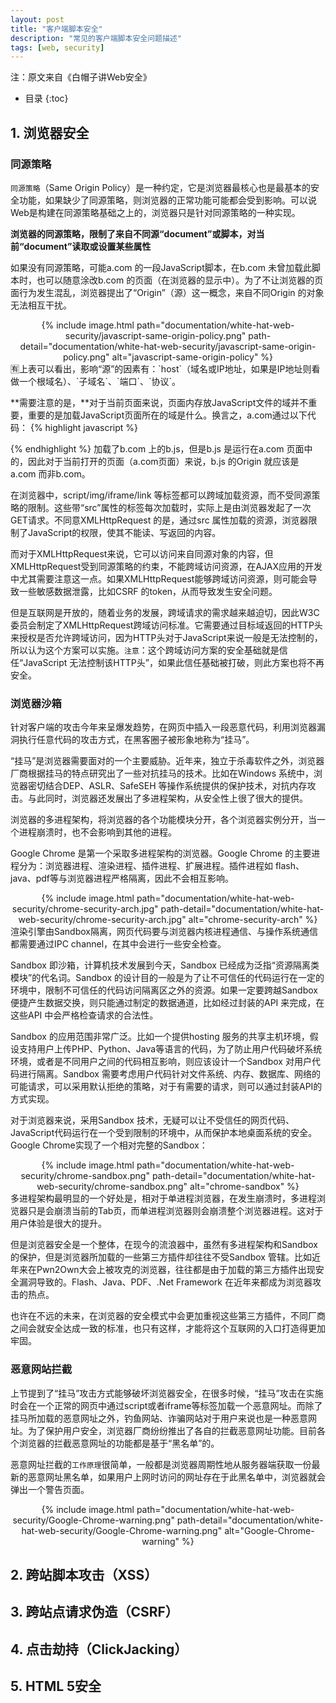```yaml
---
layout: post
title: "客户端脚本安全"
description: "常见的客户端脚本安全问题描述"
tags: [web, security]
---
```

注：原文来自《白帽子讲Web安全》

* 目录
{:toc}

## 1. 浏览器安全

### 同源策略
`同源策略`（Same Origin Policy）是一种约定，它是浏览器最核心也是最基本的安全功能，如果缺少了同源策略，则浏览器的正常功能可能都会受到影响。可以说Web是构建在同源策略基础之上的，浏览器只是针对同源策略的一种实现。

**浏览器的同源策略，限制了来自不同源“document”或脚本，对当前“document”读取或设置某些属性**

如果没有同源策略，可能a.com 的一段JavaScript脚本，在b.com 未曾加载此脚本时，也可以随意涂改b.com 的页面（在浏览器的显示中）。为了不让浏览器的页面行为发生混乱，浏览器提出了“Origin”（源）这一概念，来自不同Origin 的对象无法相互干扰。
<div align='center'>
{% include image.html path="documentation/white-hat-web-security/javascript-same-origin-policy.png" path-detail="documentation/white-hat-web-security/javascript-same-origin-policy.png" alt="javascript-same-origin-policy" %}
</div>
🈶上表可以看出，影响“源”的因素有：`host`（域名或IP地址，如果是IP地址则看做一个根域名）、`子域名`、`端口`、`协议`。

**需要注意的是，**对于当前页面来说，页面内存放JavaScript文件的域并不重要，重要的是加载JavaScript页面所在的域是什么。换言之，a.com通过以下代码：
{% highlight javascript %}
<script src='http://b.com/b.js'></script>
{% endhighlight %}
加载了b.com 上的b.js，但是b.js 是运行在a.com 页面中的，因此对于当前打开的页面（a.com页面）来说，b.js 的Origin 就应该是 a.com 而非b.com。

在浏览器中，script/img/iframe/link 等标签都可以跨域加载资源，而不受同源策略的限制。这些带“src”属性的标签每次加载时，实际上是由浏览器发起了一次GET请求。不同意XMLHttpRequest 的是，通过src 属性加载的资源，浏览器限制了JavaScript的权限，使其不能读、写返回的内容。

而对于XMLHttpRequest来说，它可以访问来自同源对象的内容，但XMLHttpRequest受到同源策略的约束，不能跨域访问资源，在AJAX应用的开发中尤其需要注意这一点。如果XMLHttpRequest能够跨域访问资源，则可能会导致一些敏感数据泄露，比如CSRF 的token，从而导致发生安全问题。

但是互联网是开放的，随着业务的发展，跨域请求的需求越来越迫切，因此W3C委员会制定了XMLHttpRequest跨域访问标准。它需要通过目标域返回的HTTP头来授权是否允许跨域访问，因为HTTP头对于JavaScript来说一般是无法控制的，所以认为这个方案可以实施。`注意`：这个跨域访问方案的安全基础就是信任“JavaScript 无法控制该HTTP头”，如果此信任基础被打破，则此方案也将不再安全。

### 浏览器沙箱
针对客户端的攻击今年来呈爆发趋势，在网页中插入一段恶意代码，利用浏览器漏洞执行任意代码的攻击方式，在黑客圈子被形象地称为“挂马”。

“挂马”是浏览器需要面对的一个主要威胁。近年来，独立于杀毒软件之外，浏览器厂商根据挂马的特点研究出了一些对抗挂马的技术。比如在Windows 系统中，浏览器密切结合DEP、ASLR、SafeSEH 等操作系统提供的保护技术，对抗内存攻击。与此同时，浏览器还发展出了多进程架构，从安全性上很了很大的提供。

浏览器的多进程架构，将浏览器的各个功能模块分开，各个浏览器实例分开，当一个进程崩溃时，也不会影响到其他的进程。

Google Chrome 是第一个采取多进程架构的浏览器。Google Chrome 的主要进程分为：浏览器进程、渲染进程、插件进程、扩展进程。插件进程如 flash、java、pdf等与浏览器进程严格隔离，因此不会相互影响。
<div align='center'>
{% include image.html path="documentation/white-hat-web-security/chrome-security-arch.jpg" path-detail="documentation/white-hat-web-security/chrome-security-arch.jpg" alt="chrome-security-arch" %}
</div>
渲染引擎由Sandbox隔离，网页代码要与浏览器内核进程通信、与操作系统通信都需要通过IPC channel，在其中会进行一些安全检查。

Sandbox 即沙箱，计算机技术发展到今天，Sandbox 已经成为泛指“资源隔离类模块”的代名词。Sandbox 的设计目的一般是为了让不可信任的代码运行在一定的环境中，限制不可信任的代码访问隔离区之外的资源。如果一定要跨越Sandbox 便捷产生数据交换，则只能通过制定的数据通道，比如经过封装的API 来完成，在这些API 中会严格检查请求的合法性。

Sandbox 的应用范围非常广泛。比如一个提供hosting 服务的共享主机环境，假设支持用户上传PHP、Python、Java等语言的代码，为了防止用户代码破坏系统环境，或者是不同用户之间的代码相互影响，则应该设计一个Sandbox 对用户代码进行隔离。Sandbox 需要考虑用户代码针对文件系统、内存、数据库、网络的可能请求，可以采用默认拒绝的策略，对于有需要的请求，则可以通过封装API的方式实现。

对于浏览器来说，采用Sandbox 技术，无疑可以让不受信任的网页代码、JavaScript代码运行在一个受到限制的环境中，从而保护本地桌面系统的安全。Google Chrome实现了一个相对完整的Sandbox：
<div align='center'>
{% include image.html path="documentation/white-hat-web-security/chrome-sandbox.png" path-detail="documentation/white-hat-web-security/chrome-sandbox.png" alt="chrome-sandbox" %}
</div>
多进程架构最明显的一个好处是，相对于单进程浏览器，在发生崩溃时，多进程浏览器只是会崩溃当前的Tab页，而单进程浏览器则会崩溃整个浏览器进程。这对于用户体验是很大的提升。

但是浏览器安全是一个整体，在现今的流浪器中，虽然有多进程架构和Sandbox 的保护，但是浏览器所加载的一些第三方插件却往往不受Sandbox 管辖。比如近年来在Pwn2Own大会上被攻克的浏览器，往往都是由于加载的第三方插件出现安全漏洞导致的。Flash、Java、PDF、.Net Framework 在近年来都成为浏览器攻击的热点。

也许在不远的未来，在浏览器的安全模式中会更加重视这些第三方插件，不同厂商之间会就安全达成一致的标准，也只有这样，才能将这个互联网的入口打造得更加牢固。

### 恶意网站拦截
上节提到了“挂马”攻击方式能够破坏浏览器安全，在很多时候，“挂马”攻击在实施时会在一个正常的网页中通过script或者iframe等标签加载一个恶意网址。而除了挂马所加载的恶意网址之外，钓鱼网站、诈骗网站对于用户来说也是一种恶意网址。为了保护用户安全，浏览器厂商纷纷推出了各自的拦截恶意网址功能。目前各个浏览器的拦截恶意网址的功能都是基于“黑名单”的。

恶意网址拦截的`工作原理`很简单，一般都是浏览器周期性地从服务器端获取一份最新的恶意网址黑名单，如果用户上网时访问的网址存在于此黑名单中，浏览器就会弹出一个警告页面。
<div align='center'>
{% include image.html path="documentation/white-hat-web-security/Google-Chrome-warning.png" path-detail="documentation/white-hat-web-security/Google-Chrome-warning.png" alt="Google-Chrome-warning" %}
</div>
















## 2. 跨站脚本攻击（XSS）
## 3. 跨站点请求伪造（CSRF）
## 4. 点击劫持（ClickJacking）
## 5. HTML 5安全